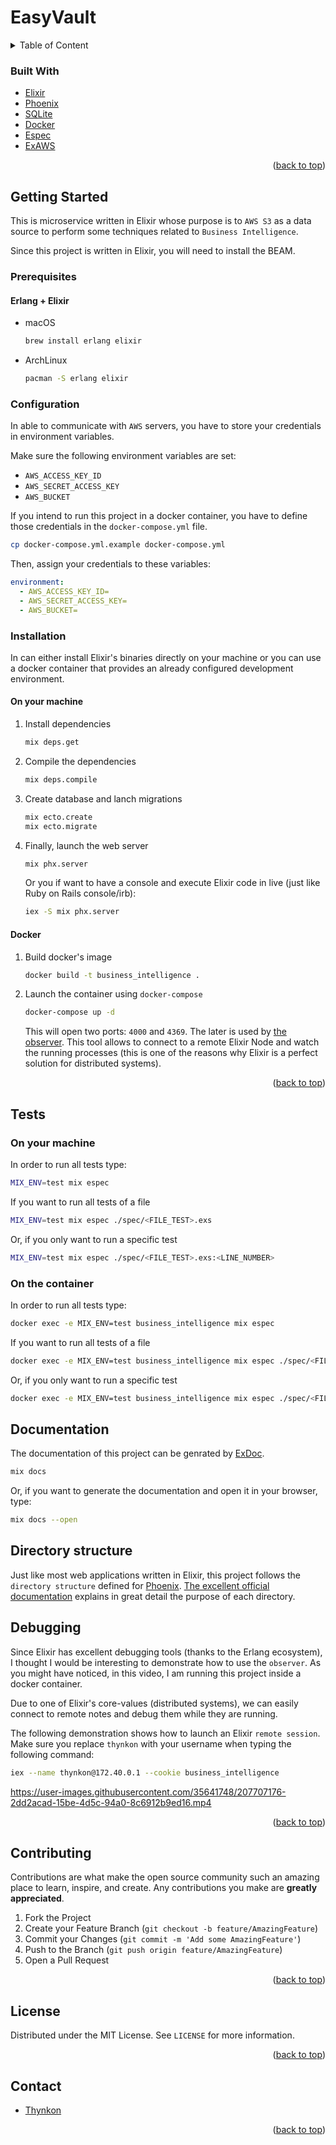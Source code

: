 # EasyVault
<a name="readme-top"></a>
<details>
  <summary>Table of Content</summary>
  <ol>
    <li>
        <a href="#built-with">Built With</a>
    </li>
    <li>
      <a href="#getting-started">Getting Started</a>
      <ul>
        <li><a href="#prerequisites">Prerequisites</a></li>
        <li><a href="#configuration">Configuration</a></li>
        <li><a href="#installation">Installation</a></li>
      </ul>
    </li>
    <li><a href="#tests">Tests</a></li>
    <li><a href="#documentation">Documentation</a></li>
    <li><a href="#debugging">Debugging</a></li>
    <li><a href="#license">License</a></li>
  </ol>
</details>

### Built With

* [Elixir][elixir-url]
* [Phoenix][phoenix-url]
* [SQLite][sqlite-url]
* [Docker][oban-url]
* [Espec][espec-url]
* [ExAWS][exaws-url]

<p align="right">(<a href="#readme-top">back to top</a>)</p>

<!-- GETTING STARTED -->
## Getting Started
This is microservice written in Elixir whose purpose is to `AWS S3` as a data source to perform some techniques related to `Business Intelligence`.

Since this project is written in Elixir, you will need to install the BEAM.

### Prerequisites
#### Erlang + Elixir
- macOS
  ```sh
  brew install erlang elixir
  ```
- ArchLinux
  ```sh
  pacman -S erlang elixir
  ```

### Configuration
In able to communicate with `AWS` servers, you have to store your credentials in environment variables.

Make sure the following environment variables are set:
  - `AWS_ACCESS_KEY_ID`
  - `AWS_SECRET_ACCESS_KEY`
  - `AWS_BUCKET`

If you intend to run this project in a docker container, you have to define those credentials in the `docker-compose.yml` file.

```sh
cp docker-compose.yml.example docker-compose.yml
```
Then, assign your credentials to these variables:
```yml
environment:
  - AWS_ACCESS_KEY_ID=
  - AWS_SECRET_ACCESS_KEY=
  - AWS_BUCKET=
```

### Installation
In can either install Elixir's binaries directly on your machine or you can use a docker container that provides an already configured development environment.

#### On your machine

1. Install dependencies
   ```sh
   mix deps.get
   ```

2. Compile the dependencies
    ```sh
    mix deps.compile
    ```
   
3. Create database and lanch migrations
   ```sh
   mix ecto.create
   mix ecto.migrate
   ```
4. Finally, launch the web server
   ```sh
   mix phx.server
   ```

   Or you if want to have a console and execute Elixir code in live (just like Ruby on Rails console/irb):
   
   ```sh
   iex -S mix phx.server
   ```

#### Docker

1. Build docker's image
   ```sh
   docker build -t business_intelligence .
   ```
2. Launch the container using `docker-compose`
   ```sh
   docker-compose up -d
   ```
   This will open two ports: `4000` and `4369`. The later is used by [the observer](https://elixir-lang.org/getting-started/debugging.html#observer). This tool allows to connect to a remote Elixir Node and watch the running processes (this is one of the reasons why Elixir is a perfect solution for distributed systems). 

<p align="right">(<a href="#readme-top">back to top</a>)</p>

## Tests
### On your machine
In order to run all tests type:

```sh
MIX_ENV=test mix espec
```

If you want to run all tests of a file
```sh
MIX_ENV=test mix espec ./spec/<FILE_TEST>.exs
```

Or, if you only want to run a specific test
```sh
MIX_ENV=test mix espec ./spec/<FILE_TEST>.exs:<LINE_NUMBER>
```

### On the container
In order to run all tests type:

```sh
docker exec -e MIX_ENV=test business_intelligence mix espec
```

If you want to run all tests of a file
```sh
docker exec -e MIX_ENV=test business_intelligence mix espec ./spec/<FILE_TEST>.exs
```

Or, if you only want to run a specific test
```sh
docker exec -e MIX_ENV=test business_intelligence mix espec ./spec/<FILE_TEST>.exs:<LINE_NUMBER>
```

## Documentation
The documentation of this project can be genrated by [ExDoc](https://github.com/elixir-lang/ex_doc).
```sh
mix docs
```

Or, if you want to generate the documentation and open it in your browser, type:
```sh
mix docs --open
```

## Directory structure
Just like most web applications written in Elixir, this project follows the `directory structure` defined for [Phoenix][phoenix-url]. [The excellent official documentation](https://hexdocs.pm/phoenix/directory_structure.html) explains in great detail the purpose of each directory.

## Debugging
Since Elixir has excellent debugging tools (thanks to the Erlang ecosystem), I thought I would be interesting to demonstrate how to use the `observer`. As you might have noticed, in this video, I am running this project inside a docker container.

Due to one of Elixir's core-values (distributed systems), we can easily connect to remote notes and debug them while they are running.

The following demonstration shows how to launch an Elixir `remote session`. Make sure you replace `thynkon` with your username when typing the following command:
```sh
iex --name thynkon@172.40.0.1 --cookie business_intelligence
```

https://user-images.githubusercontent.com/35641748/207707176-2dd2acad-15be-4d5c-94a0-8c6912b9ed16.mp4


<p align="right">(<a href="#readme-top">back to top</a>)</p>

<!-- CONTRIBUTING -->
## Contributing

Contributions are what make the open source community such an amazing place to learn, inspire, and create. Any contributions you make are **greatly appreciated**.

1. Fork the Project
2. Create your Feature Branch (`git checkout -b feature/AmazingFeature`)
3. Commit your Changes (`git commit -m 'Add some AmazingFeature'`)
4. Push to the Branch (`git push origin feature/AmazingFeature`)
5. Open a Pull Request

<p align="right">(<a href="#readme-top">back to top</a>)</p>

<!-- LICENSE -->
## License
Distributed under the MIT License. See `LICENSE` for more information.

<p align="right">(<a href="#readme-top">back to top</a>)</p>

<!-- CONTACT -->
## Contact
- [Thynkon](https://github.com/Thynkon)

<p align="right">(<a href="#readme-top">back to top</a>)</p>

<!-- MARKDOWN LINKS & IMAGES -->
<!-- https://www.markdownguide.org/basic-syntax/#reference-style-links -->
[elixir-url]: https://elixir-lang.org
[phoenix-url]: https://www.phoenixframework.org
[sqlite-url]: https://www.sqlite.org
[postgresql-url]: https://www.postgresql.org
[oban-url]: https://github.com/sorentwo/oban
[bootstrap-url]: https://getbootstrap.com
[exaws-url]: https://github.com/ex-aws/ex_aws
[espec-url]: https://github.com/antonmi/espec
